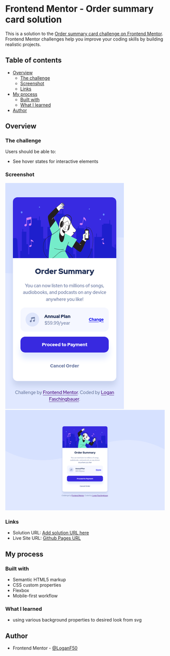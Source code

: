 # Frontend Mentor - Order summary card solution

This is a solution to the [Order summary card challenge on Frontend Mentor](https://www.frontendmentor.io/challenges/order-summary-component-QlPmajDUj). Frontend Mentor challenges help you improve your coding skills by building realistic projects.

## Table of contents

- [Overview](#overview)
  - [The challenge](#the-challenge)
  - [Screenshot](#screenshot)
  - [Links](#links)
- [My process](#my-process)
  - [Built with](#built-with)
  - [What I learned](#what-i-learned)
- [Author](#author)

## Overview

### The challenge

Users should be able to:

- See hover states for interactive elements

### Screenshot

![](./images/screenshot-mobile.png)
![](./images/screenshot-desktop.png)

### Links

- Solution URL: [Add solution URL here](https://your-solution-url.com)
- Live Site URL: [Github Pages URL](https://loganf50.github.io/order-summary/)

## My process

### Built with

- Semantic HTML5 markup
- CSS custom properties
- Flexbox
- Mobile-first workflow

### What I learned

- using various background properties to desired look from svg

## Author

- Frontend Mentor - [@LoganF50](https://www.frontendmentor.io/profile/LoganF50)
